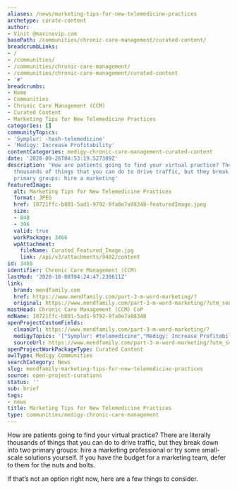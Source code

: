 ```yaml
---
aliases: /news/marketing-tips-for-new-telemedicine-practices
archetype: curate-content
author:
- Vinit @maxinovip.com
basePath: /communities/chronic-care-management/curated-content/
breadcrumbLinks:
- /
- /communities/
- /communities/chronic-care-management/
- /communities/chronic-care-management/curated-content
- '#'
breadcrumbs:
- Home
- Communities
- Chronic Care Management (CCM)
- Curated Content
- Marketing Tips for New Telemedicine Practices
categories: []
communityTopics:
- 'Symplur: -hash-telemedicine'
- 'Medigy: Increase Profitability'
contentCategories: medigy-chronic-care-management-curated-content
date: '2020-09-26T04:53:19.527389Z'
description: 'How are patients going to find your virtual practice? There are literally
  thousands of things that you can do to drive traffic, but they break down into two
  primary groups: hire a marketing'
featuredImage:
  alt: Marketing Tips for New Telemedicine Practices
  format: JPEG
  href: 10721ffc-b801-5ad1-9792-9fa0e7a98348-featuredImage.jpeg
  size:
  - 848
  - 396
  valid: true
  workPackage: 3466
  wpAttachment:
    fileName: Curated_Featured_Image.jpg
    link: /api/v3/attachments/9402/content
id: 3466
identifier: Chronic Care Management (CCM)
lastMod: '2020-10-08T04:24:47.230611Z'
link:
  brand: mendfamily.com
  href: https://www.mendfamily.com/part-3-m-word-marketing/?
  original: https://www.mendfamily.com/part-3-m-word-marketing/?utm_source=Clickback&utm_medium=email&utm_campaign=Blog_Traffic
mastHead: Chronic Care Management (CCM) CoP
mdName: 10721ffc-b801-5ad1-9792-9fa0e7a98348
openProjectCustomFields:
  cleanUrl: https://www.mendfamily.com/part-3-m-word-marketing/?
  medigyTopics: '["Symplur: #telemedicine","Medigy: Increase Profitability"]'
  sourceUrl: https://www.mendfamily.com/part-3-m-word-marketing/?utm_source=Clickback&utm_medium=email&utm_campaign=Blog_Traffic
openProjectWorkPackageType: Curated Content
owlType: Medigy Communities
searchCategory: News
slug: mendfamily-marketing-tips-for-new-telemedicine-practices
source: open-project-curations
status: ''
sub: brief
tags:
- news
title: Marketing Tips for New Telemedicine Practices
type: communities/medigy-chronic-care-management
---
```


<p>How are patients going to find your virtual practice? There are literally thousands of things that you can do to drive traffic, but they break down into two primary groups: hire a marketing professional or try some small-scale solutions yourself. If you have the budget for a marketing team, defer to them for the nuts and bolts.&nbsp;</p><p>If that’s not an option right now, here are a few things to consider.</p>